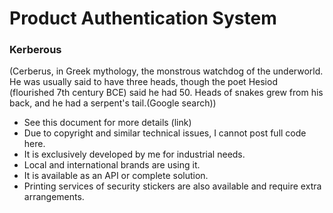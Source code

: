 # Product Authentication System

### Kerberous
(Cerberus, in Greek mythology, the monstrous watchdog of the underworld. He was usually said to have three heads, though the poet Hesiod (flourished 7th century BCE) said he had 50. Heads of snakes grew from his back, and he had a serpent's tail.(Google search))

- See this document for more details (link)
- Due to copyright and similar technical issues, I cannot post full code here.
- It is exclusively developed by me for industrial needs.
- Local and international brands are using it.
- It is available as an API or complete solution.
- Printing services of security stickers are also available and require extra arrangements.
